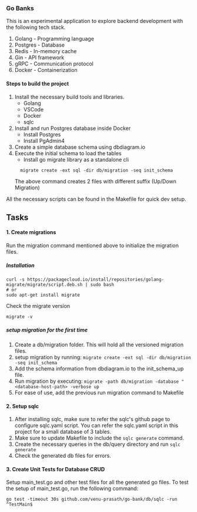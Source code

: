 ### Go Banks

This is an experimental application to explore backend development with the following tech stack.

1. Golang - Programming language
2. Postgres - Database
3. Redis - In-memory cache
4. Gin - API framework
5. gRPC - Communication protocol
6. Docker - Containerization

#### Steps to build the project

1. Install the necessary build tools and libraries.
   - Golang
   - VSCode
   - Docker
   - sqlc
2. Install and run Postgres database inside Docker
   - Install Postgres
   - Install PgAdmin4
3. Create a simple database schema using dbdiagram.io
4. Execute the initial schema to load the tables
   - Install go migrate library as a standalone cli
   ```
     migrate create -ext sql -dir db/migration -seq init_schema
   ```
   The above command creates 2 files with different suffix (Up/Down Migration)

All the necessary scripts can be found in the Makefile for quick dev setup.

## Tasks

#### 1. Create migrations

Run the migration command mentioned above to initialize the migration files.

##### Installation

```
curl -s https://packagecloud.io/install/repositories/golang-migrate/migrate/script.deb.sh | sudo bash
# or
sudo apt-get install migrate

```

Check the migrate version

```
migrate -v
```

##### setup migration for the first time

1. Create a db/migration folder. This will hold all the versioned migration files.
2. setup migration by running:
   `migrate create -ext sql -dir db/migration -seq init_schema`
3. Add the schema information from dbdiagram.io to the init_schema_up file.
4. Run migration by executing:
   `migrate -path db/migration -database "<database-host-path> -verbose up`
5. For ease of use, add the previous run migration command to Makefile

#### 2. Setup sqlc

1. After installing sqlc, make sure to refer the sqlc's github page to configure sqlc.yaml script. You can refer the sqlc.yaml script in this project for a small database of 3 tables.
2. Make sure to update Makefile to include the `sqlc generate` command.
3. Create the necessary queries in the db/query directory and run `sqlc generate`
4. Check the generated db files for errors.

#### 3. Create Unit Tests for Database CRUD

Setup main_test.go and other test files for all the generated go files.
To test the setup of main_test.go, run the following command:

```
go test -timeout 30s github.com/venu-prasath/go-bank/db/sqlc -run ^TestMain$
```
